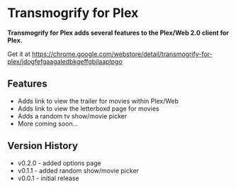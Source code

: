 Transmogrify for Plex
==============
**Transmogrify for Plex adds several features to the Plex/Web 2.0 client for Plex.**

Get it at https://chrome.google.com/webstore/detail/transmogrify-for-plex/jdogfefgaagaledbkgeffgbjlaaplpgo

Features
--------------
- Adds link to view the trailer for movies within Plex/Web
- Adds link to view the letterboxd page for movies
- Adds a random tv show/movie picker
- More coming soon...

Version History
--------------
- v0.2.0 - added options page
- v0.1.1 - added random show/movie picker
- v0.0.1 - initial release